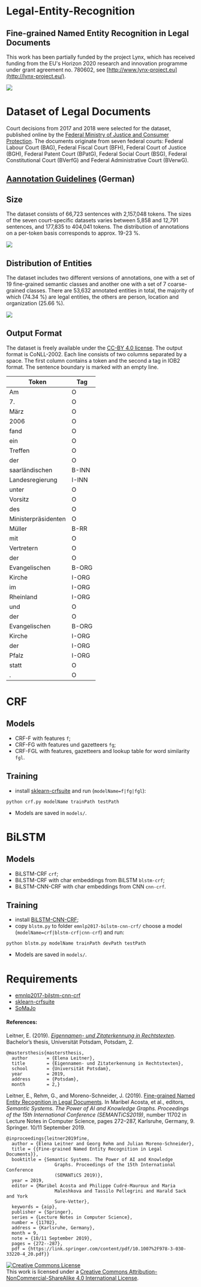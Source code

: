 # Legal-Entity-Recognition
## Fine-grained Named Entity Recognition in Legal Documents

This work has been partially funded by the project Lynx, which has received funding from the EU's Horizon 2020 research and innovation programme under grant agreement no. 780602, see [http://www.lynx-project.eu](http://lynx-project.eu/).

![](https://raw.githubusercontent.com/elenanereiss/Legal-Entity-Recognition/master/docs/Example.png)

# Dataset of Legal Documents

Court decisions from 2017 and 2018 were selected for the dataset, published online by the [Federal Ministry of Justice and Consumer Protection](http://www.rechtsprechung-im-internet.de). The documents originate from seven federal courts: Federal Labour Court (BAG), Federal Fiscal Court (BFH), Federal Court of Justice (BGH), Federal Patent Court (BPatG), Federal Social Court (BSG), Federal Constitutional Court (BVerfG) and Federal Administrative Court (BVerwG). 

## [Aannotation Guidelines](https://github.com/elenanereiss/Legal-Entity-Recognition/blob/master/docs/Annotationsrichtlinien.pdf) (German)

## Size

The dataset consists of 66,723 sentences with 2,157,048 tokens. The sizes of the seven court-specific datasets varies between 5,858 and 12,791 sentences, and 177,835 to 404,041 tokens. The distribution of annotations on a per-token basis corresponds to approx. 19-23 %.

![](https://raw.githubusercontent.com/elenanereiss/Legal-Entity-Recognition/master/docs/Size.png)

## Distribution of Entities

The dataset includes two different versions of annotations, one with a set of 19 fine-grained semantic classes and another one with a set of 7 coarse-grained classes. There are 53,632 annotated entities in total, the majority of which (74.34 %) are legal entities, the others are person, location and organization (25.66 %).

![](https://raw.githubusercontent.com/elenanereiss/Legal-Entity-Recognition/master/docs/Distribution.png)

## Output Format

The dataset is freely available under the [CC-BY 4.0 license](https://creativecommons.org/licenses/by/4.0/deed.en). The output format is CoNLL-2002. Each line consists of two columns separated by a space. The first column contains a token and the second a tag in IOB2 format. The sentence boundary is marked with an empty line.

| Token               | Tag   |
|---------------------|-------|
| Am                  | O     |
| 7.                  | O     |
| März                | O     |
| 2006                | O     |
| fand                | O     |
| ein                 | O     |
| Treffen             | O     |
| der                 | O     |
| saarländischen      | B-INN |
| Landesregierung     | I-INN |
| unter               | O     |
| Vorsitz             | O     |
| des                 | O     |
| Ministerpräsidenten | O     |
| Müller              | B-RR  |
| mit                 | O     |
| Vertretern          | O     |
| der                 | O     |
| Evangelischen       | B-ORG |
| Kirche              | I-ORG |
| im                  | I-ORG |
| Rheinland           | I-ORG |
| und                 | O     |
| der                 | O     |
| Evangelischen       | B-ORG |
| Kirche              | I-ORG |
| der                 | I-ORG |
| Pfalz               | I-ORG |
| statt               | O     |
| .                   | O     |

# CRF
## Models

- CRF-F with features `f`;
- CRF-FG with features und gazetteers `fg`;
- CRF-FGL with features, gazetteers and lookup table for word similarity `fgl`.

## Training

- install [sklearn-crfsuite](https://sklearn-crfsuite.readthedocs.io/en/latest/) and run (`modelName=f|fg|fgl`):
```
python crf.py modelName trainPath testPath
```

- Models are saved in `models/`.

# BiLSTM
## Models

- BiLSTM-CRF `crf`;
- BiLSTM-CRF with char embeddings from BiLSTM `blstm-crf`;
- BiLSTM-CNN-CRF with char embeddings from CNN `cnn-crf`.

## Training

- install [BiLSTM-CNN-CRF](https://github.com/UKPLab/emnlp2017-bilstm-cnn-crf);
- copy `blstm.py` to folder `emnlp2017-bilstm-cnn-crf/` choose a model (`modelName=crf|blstm-crf|cnn-crf`) and run:
```
python blstm.py modelName trainPath devPath testPath
```
- Models are saved in `models/`.

# Requirements

- [emnlp2017-bilstm-cnn-crf](https://github.com/UKPLab/emnlp2017-bilstm-cnn-crf)
- [sklearn-crfsuite](https://sklearn-crfsuite.readthedocs.io/en/latest/)
- [SoMaJo](https://github.com/tsproisl/SoMaJo)

#### References:

Leitner, E. (2019). [*Eigennamen- und Zitaterkennung in Rechtstexten*](https://github.com/elenanereiss/Legal-Entity-Recognition/blob/master/docs/Leitner_LER_BA.pdf). Bachelor’s thesis, Universität Potsdam, Potsdam, 2.

```
@mastersthesis{mastersthesis,
  author       = {Elena Leitner}, 
  title        = {Eigennamen- und Zitaterkennung in Rechtstexten},
  school       = {Universität Potsdam},
  year         = 2019,
  address      = {Potsdam},
  month        = 2,}
```

Leitner, E., Rehm, G., and Moreno-Schneider, J. (2019). [Fine-grained Named Entity Recognition in Legal Documents](https://link.springer.com/content/pdf/10.1007%2F978-3-030-33220-4_20.pdf). In Maribel Acosta, et al., editors, *Semantic Systems. The Power of AI and Knowledge Graphs. Proceedings of the 15th International Conference (SEMANTiCS2019)*, number 11702 in Lecture Notes in Computer Science, pages 272–287, Karlsruhe, Germany, 9. Springer. 10/11 September 2019.

```
@inproceedings{leitner2019fine,
  author = {Elena Leitner and Georg Rehm and Julian Moreno-Schneider},
  title = {{Fine-grained Named Entity Recognition in Legal Documents}},
  booktitle = {Semantic Systems. The Power of AI and Knowledge
                  Graphs. Proceedings of the 15th International Conference
                  (SEMANTiCS 2019)},
  year = 2019,
  editor = {Maribel Acosta and Philippe Cudré-Mauroux and Maria
                  Maleshkova and Tassilo Pellegrini and Harald Sack and York
                  Sure-Vetter},
  keywords = {aip},
  publisher = {Springer},
  series = {Lecture Notes in Computer Science},
  number = {11702},
  address = {Karlsruhe, Germany},
  month = 9,
  note = {10/11 September 2019},
  pages = {272--287},
  pdf = {https://link.springer.com/content/pdf/10.1007%2F978-3-030-33220-4_20.pdf}}
```

<a rel="license" href="http://creativecommons.org/licenses/by-nc-sa/4.0/"><img alt="Creative Commons License" style="border-width:0" src="https://i.creativecommons.org/l/by-nc-sa/4.0/88x31.png" /></a><br />This work is licensed under a <a rel="license" href="http://creativecommons.org/licenses/by-nc-sa/4.0/">Creative Commons Attribution-NonCommercial-ShareAlike 4.0 International License</a>.
